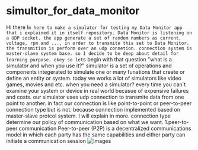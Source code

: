 # simultor_for_data_monitor
Hi there
I`m here to make a simulator for testing my Data Monitor app that i explained it in itself repository.
Data Monitor is listening on a UDP socket. the app generate a set of random numbers as current, voltage, rpm and ..., in order to transmite this set to Data Monitor.
the transmition is perform over an udp connetion. connection system is master-slave system base.
so I decide to be deep about detail for learning purpose.
okey so let`s begin with that question "what is a simulator and when you use it?"
simulator is a set of operations and components integerated to simulate one or many funations that create or define an entity or system.
today we works a lot of simulators like video games, movies and etc.
when you need a simulator? every time you can`t examine your system or device in real world becasue of expensive failures and costs. 
our simulator uses udp connection to transmite data from one point to another. in fact our connection is like point-to-point or peer-to-peer connection type but is not.
because connection implemented based on master-slave protcol system. I will explain in more.
connection type determine our policy of communication based on what we want.
1.peer-to-peer communication
Peer-to-peer (P2P) is a decentralized communications model in which each party has the same capabilities and either party can initiate a communication session
![images](https://github.com/neji78/udp_transmission_simulator_qt_widget/assets/91015552/698a0774-f7ad-418f-990f-1f09f9022b93)
